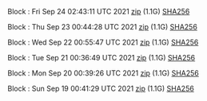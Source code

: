 Block [](https://testnet-insight.dashevo.org/insight/block/): Fri Sep 24 02:43:11 UTC 2021 [zip](https://dash-bootstrap.ams3.digitaloceanspaces.com/testnet/2021-09-24/bootstrap.dat.zip) (1.1G) [SHA256](https://dash-bootstrap.ams3.digitaloceanspaces.com/testnet/2021-09-24/sha256.txt)

Block [](https://testnet-insight.dashevo.org/insight/block/): Thu Sep 23 00:44:28 UTC 2021 [zip](https://dash-bootstrap.ams3.digitaloceanspaces.com/testnet/2021-09-23/bootstrap.dat.zip) (1.1G) [SHA256](https://dash-bootstrap.ams3.digitaloceanspaces.com/testnet/2021-09-23/sha256.txt)

Block [](https://testnet-insight.dashevo.org/insight/block/): Wed Sep 22 00:55:47 UTC 2021 [zip](https://dash-bootstrap.ams3.digitaloceanspaces.com/testnet/2021-09-22/bootstrap.dat.zip) (1.1G) [SHA256](https://dash-bootstrap.ams3.digitaloceanspaces.com/testnet/2021-09-22/sha256.txt)

Block [](https://testnet-insight.dashevo.org/insight/block/): Tue Sep 21 00:36:49 UTC 2021 [zip](https://dash-bootstrap.ams3.digitaloceanspaces.com/testnet/2021-09-21/bootstrap.dat.zip) (1.1G) [SHA256](https://dash-bootstrap.ams3.digitaloceanspaces.com/testnet/2021-09-21/sha256.txt)

Block [](https://testnet-insight.dashevo.org/insight/block/): Mon Sep 20 00:39:26 UTC 2021 [zip](https://dash-bootstrap.ams3.digitaloceanspaces.com/testnet/2021-09-20/bootstrap.dat.zip) (1.1G) [SHA256](https://dash-bootstrap.ams3.digitaloceanspaces.com/testnet/2021-09-20/sha256.txt)

Block [](https://testnet-insight.dashevo.org/insight/block/): Sun Sep 19 00:41:29 UTC 2021 [zip](https://dash-bootstrap.ams3.digitaloceanspaces.com/testnet/2021-09-19/bootstrap.dat.zip) (1.1G) [SHA256](https://dash-bootstrap.ams3.digitaloceanspaces.com/testnet/2021-09-19/sha256.txt)
